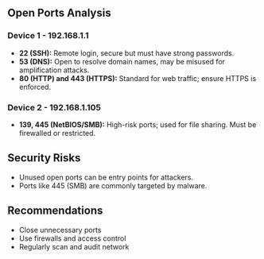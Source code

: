 ## Open Ports Analysis

### Device 1 - 192.168.1.1
- **22 (SSH):** Remote login, secure but must have strong passwords.
- **53 (DNS):** Open to resolve domain names, may be misused for amplification attacks.
- **80 (HTTP) and 443 (HTTPS):** Standard for web traffic; ensure HTTPS is enforced.

### Device 2 - 192.168.1.105
- **139, 445 (NetBIOS/SMB):** High-risk ports; used for file sharing. Must be firewalled or restricted.

## Security Risks
- Unused open ports can be entry points for attackers.
- Ports like 445 (SMB) are commonly targeted by malware.

## Recommendations
- Close unnecessary ports
- Use firewalls and access control
- Regularly scan and audit network
